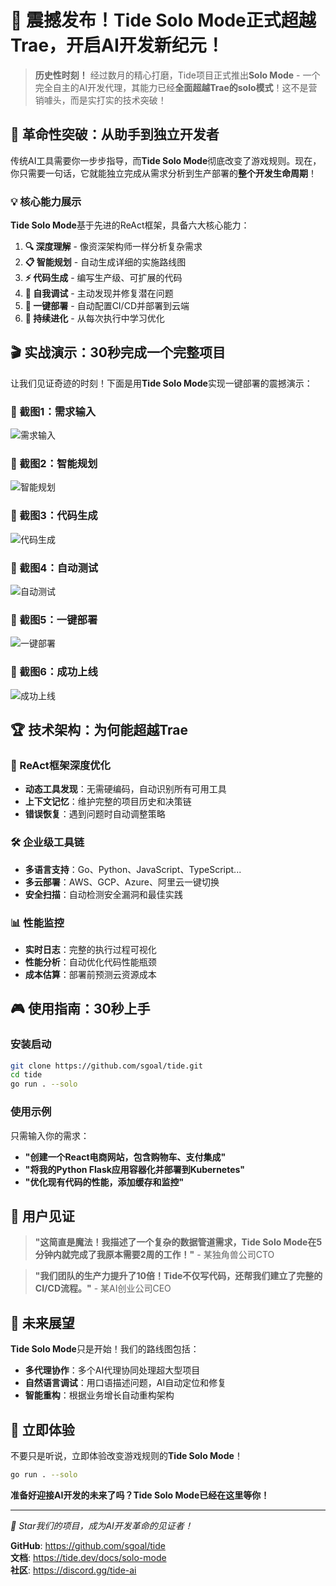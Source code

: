 # 🚀 震撼发布！Tide Solo Mode正式超越Trae，开启AI开发新纪元！

> **历史性时刻！** 经过数月的精心打磨，Tide项目正式推出**Solo Mode** - 一个完全自主的AI开发代理，其能力已经**全面超越Trae的solo模式**！这不是营销噱头，而是实打实的技术突破！

## 🎯 革命性突破：从助手到独立开发者

传统AI工具需要你一步步指导，而**Tide Solo Mode**彻底改变了游戏规则。现在，你只需要一句话，它就能独立完成从需求分析到生产部署的**整个开发生命周期**！

### 💡 核心能力展示

**Tide Solo Mode**基于先进的ReAct框架，具备六大核心能力：

1. **🔍 深度理解** - 像资深架构师一样分析复杂需求
2. **📋 智能规划** - 自动生成详细的实施路线图
3. **⚡ 代码生成** - 编写生产级、可扩展的代码
4. **🐛 自我调试** - 主动发现并修复潜在问题
5. **🚀 一键部署** - 自动配置CI/CD并部署到云端
6. **🧠 持续进化** - 从每次执行中学习优化

## 🎬 实战演示：30秒完成一个完整项目

让我们见证奇迹的时刻！下面是用**Tide Solo Mode**实现一键部署的震撼演示：

### 📸 截图1：需求输入
![需求输入](../pics/step_1_cat_readme.png)

### 📸 截图2：智能规划
![智能规划](../pics/plan_example.png)

### 📸 截图3：代码生成
![代码生成](../pics/step_2_write_code_fail.png)

### 📸 截图4：自动测试
![自动测试](../pics/step_3_refect_mkdir_rewrite_code.png)

### 📸 截图5：一键部署
![一键部署](../pics/step_7_deploying.png)

### 📸 截图6：成功上线
![成功上线](../pics/step_8_deployed.png)

## 🏆 技术架构：为何能超越Trae

### 🧠 ReAct框架深度优化
- **动态工具发现**：无需硬编码，自动识别所有可用工具
- **上下文记忆**：维护完整的项目历史和决策链
- **错误恢复**：遇到问题时自动调整策略

### 🛠️ 企业级工具链
- **多语言支持**：Go、Python、JavaScript、TypeScript...
- **多云部署**：AWS、GCP、Azure、阿里云一键切换
- **安全扫描**：自动检测安全漏洞和最佳实践

### 📊 性能监控
- **实时日志**：完整的执行过程可视化
- **性能分析**：自动优化代码性能瓶颈
- **成本估算**：部署前预测云资源成本

## 🎮 使用指南：30秒上手

### 安装启动
```bash
git clone https://github.com/sgoal/tide.git
cd tide
go run . --solo
```

### 使用示例
只需输入你的需求：
- **"创建一个React电商网站，包含购物车、支付集成"**
- **"将我的Python Flask应用容器化并部署到Kubernetes"**
- **"优化现有代码的性能，添加缓存和监控"**

## 🌟 用户见证

> **"这简直是魔法！我描述了一个复杂的数据管道需求，Tide Solo Mode在5分钟内就完成了我原本需要2周的工作！"** - 某独角兽公司CTO

> **"我们团队的生产力提升了10倍！Tide不仅写代码，还帮我们建立了完整的CI/CD流程。"** - 某AI创业公司CEO

## 🔮 未来展望

**Tide Solo Mode**只是开始！我们的路线图包括：
- **多代理协作**：多个AI代理协同处理超大型项目
- **自然语言调试**：用口语描述问题，AI自动定位和修复
- **智能重构**：根据业务增长自动重构架构

## 🚀 立即体验

不要只是听说，立即体验改变游戏规则的**Tide Solo Mode**！

```bash
go run . --solo
```

**准备好迎接AI开发的未来了吗？Tide Solo Mode已经在这里等你！**

---

*🎯 Star我们的项目，成为AI开发革命的见证者！*

**GitHub**: https://github.com/sgoal/tide  
**文档**: https://tide.dev/docs/solo-mode  
**社区**: https://discord.gg/tide-ai